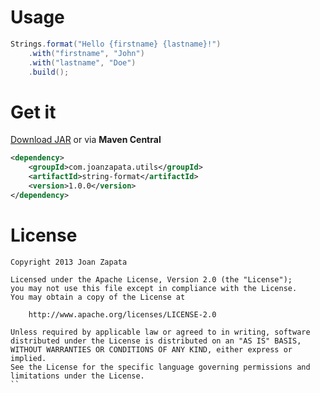 # Usage

```java
Strings.format("Hello {firstname} {lastname}!")
	.with("firstname", "John")
	.with("lastname", "Doe")
	.build();
```

# Get it

[Download JAR](http://search.maven.org/remotecontent?filepath=com/joanzapata/utils/string-format/1.0.0/string-format-1.0.0.jar) or via **Maven Central**

```xml
<dependency>
    <groupId>com.joanzapata.utils</groupId>
    <artifactId>string-format</artifactId>
    <version>1.0.0</version>
</dependency>
```

# License

```
Copyright 2013 Joan Zapata

Licensed under the Apache License, Version 2.0 (the "License");
you may not use this file except in compliance with the License.
You may obtain a copy of the License at

    http://www.apache.org/licenses/LICENSE-2.0

Unless required by applicable law or agreed to in writing, software
distributed under the License is distributed on an "AS IS" BASIS,
WITHOUT WARRANTIES OR CONDITIONS OF ANY KIND, either express or implied.
See the License for the specific language governing permissions and
limitations under the License.
``